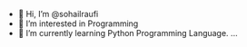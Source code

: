 - 👋 Hi, I’m @sohailraufi
- 👀 I’m interested in Programming
- 🌱 I’m currently learning Python Programming Language. ...


<!---
sohailraufi/sohailraufi is a ✨ special ✨ repository because its `README.md` (this file) appears on your GitHub profile.
You can click the Preview link to take a look at your changes.
--->

